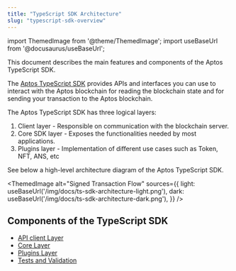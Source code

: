 ```yaml
---
title: "TypeScript SDK Architecture"
slug: "typescript-sdk-overview"
---
```


import ThemedImage from '@theme/ThemedImage';
import useBaseUrl from '@docusaurus/useBaseUrl';

This document describes the main features and components of the Aptos TypeScript SDK.

The [Aptos TypeScript SDK](https://github.com/aptos-labs/aptos-core/tree/main/ecosystem/typescript/sdk) provides APIs and interfaces you can use to interact with the Aptos blockchain for reading the blockchain state and for sending your transaction to the Aptos blockchain.

The Aptos TypeScript SDK has three logical layers:

1. Client layer - Responsible on communication with the blockchain server.
2. Core SDK layer - Exposes the functionalities needed by most applications.
3. Plugins layer - Implementation of different use cases such as Token, NFT, ANS, etc

See below a high-level architecture diagram of the Aptos TypeScript SDK.

<ThemedImage
alt="Signed Transaction Flow"
sources={{
    light: useBaseUrl('/img/docs/ts-sdk-architecture-light.png'),
    dark: useBaseUrl('/img/docs/ts-sdk-architecture-dark.png'),
  }}
/>

## Components of the TypeScript SDK

- [API client Layer](./sdk-client-layer.md)
- [Core Layer](./sdk-core-layer.md)
- [Plugins Layer](./sdk-plugins-layer.md)
- [Tests and Validation](./sdk-tests.md)
